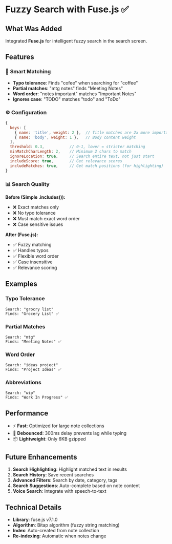 # Fuzzy Search with Fuse.js ✅

## What Was Added

Integrated **Fuse.js** for intelligent fuzzy search in the search screen.

## Features

### 🎯 **Smart Matching**
- **Typo tolerance**: Finds "cofee" when searching for "coffee"
- **Partial matches**: "mtg notes" finds "Meeting Notes"
- **Word order**: "notes important" matches "Important Notes"
- **Ignores case**: "TODO" matches "todo" and "ToDo"

### ⚙️ **Configuration**
```javascript
{
  keys: [
    { name: 'title', weight: 2 },  // Title matches are 2x more important
    { name: 'body', weight: 1 },   // Body content weight
  ],
  threshold: 0.3,           // 0-1, lower = stricter matching
  minMatchCharLength: 2,    // Minimum 2 chars to match
  ignoreLocation: true,     // Search entire text, not just start
  includeScore: true,       // Get relevance scores
  includeMatches: true,     // Get match positions (for highlighting)
}
```

### 📊 **Search Quality**

**Before (Simple .includes()):**
- ❌ Exact matches only
- ❌ No typo tolerance
- ❌ Must match exact word order
- ❌ Case sensitive issues

**After (Fuse.js):**
- ✅ Fuzzy matching
- ✅ Handles typos
- ✅ Flexible word order
- ✅ Case insensitive
- ✅ Relevance scoring

## Examples

### Typo Tolerance
```
Search: "grocry list"
Finds: "Grocery List" ✅
```

### Partial Matches
```
Search: "mtg"
Finds: "Meeting Notes" ✅
```

### Word Order
```
Search: "ideas project"
Finds: "Project Ideas" ✅
```

### Abbreviations
```
Search: "wip"
Finds: "Work In Progress" ✅
```

## Performance

- ⚡ **Fast**: Optimized for large note collections
- 🔄 **Debounced**: 300ms delay prevents lag while typing
- 📦 **Lightweight**: Only 6KB gzipped

## Future Enhancements

1. **Search Highlighting**: Highlight matched text in results
2. **Search History**: Save recent searches
3. **Advanced Filters**: Search by date, category, tags
4. **Search Suggestions**: Auto-complete based on note content
5. **Voice Search**: Integrate with speech-to-text

## Technical Details

- **Library**: fuse.js v7.1.0
- **Algorithm**: Bitap algorithm (fuzzy string matching)
- **Index**: Auto-created from note collection
- **Re-indexing**: Automatic when notes change
